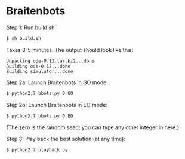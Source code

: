 # Braitenbots

Step 1: Run build.sh:
```bash
$ sh build.sh
```

Takes 3-5 minutes. The output should look like this:
```
Unpacking ode-0.12.tar.bz2...done
Building ode-0.12...done
Building simulator...done
```

Step 2a: Launch Braitenbots in GO mode:
```bash
$ python2.7 bbots.py 0 GO
```

Step 2b: Launch Braitenbots in EO mode:
```bash
$ python2.7 bbots.py 0 EO
```

(The zero is the random seed; you can type any other
integer in here.)

Step 3: Play back the best solution (at any time):
```bash
$ python2.7 playback.py
```
